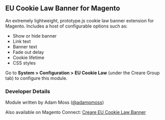 <h2>EU Cookie Law Banner for Magento</h2>

<p>An extremely lightweight, prototype.js cookie law banner extension for Magento. Includes a host of configurable options such as:</p>
<ul>
<li>Show or hide banner</li>
<li>Link text</li>
<li>Banner text</li>
<li>Fade out delay</li>
<li>Cookie lifetime</li>
<li>CSS styles</li>
</ul>

<p>Go to <strong>System > Configuration > EU Cookie Law</strong> (under the Creare Group tab) to configure this module.</p>

<h3>Developer Details</h3>
<p>Module written by Adam Moss (<a href="https://twitter.com/adampmoss">@adampmoss</a>)</p>
<p>Also available on Magento Connect: <a href="http://www.magentocommerce.com/magento-connect/creare-eu-cookie-law-banner.html">Creare EU Cookie Law Banner</a></p>
